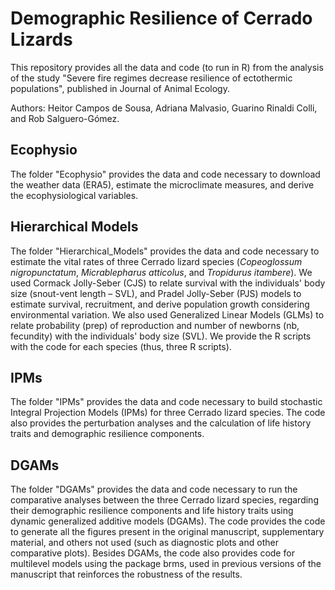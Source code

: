 # Demographic Resilience of Cerrado Lizards
This repository provides all the data and code (to run in R) from the analysis of the study "Severe fire regimes decrease resilience of ectothermic populations", published in Journal of Animal Ecology.

Authors: Heitor Campos de Sousa, Adriana Malvasio, Guarino Rinaldi Colli, and Rob Salguero-Gómez.

## Ecophysio
The folder "Ecophysio" provides the data and code necessary to download the weather data (ERA5), estimate the microclimate measures, and derive the ecophysiological variables.

## Hierarchical Models
The folder "Hierarchical_Models" provides the data and code necessary to estimate the vital rates of three Cerrado lizard species (_Copeoglossum nigropunctatum_, _Micrablepharus atticolus_, and _Tropidurus itambere_). We used Cormack Jolly-Seber (CJS) to relate survival with the individuals' body size (snout-vent length – SVL), and Pradel Jolly-Seber (PJS) models to estimate survival, recruitment, and derive population growth considering environmental variation. We also used Generalized Linear Models (GLMs) to relate probability (prep) of reproduction and number of newborns (nb, fecundity) with the individuals' body size (SVL). We provide the R scripts with the code for each species (thus, three R scripts).

## IPMs
The folder "IPMs" provides the data and code necessary to build stochastic Integral Projection Models (IPMs) for three Cerrado lizard species. The code also provides the perturbation analyses and the calculation of life history traits and demographic resilience components.

## DGAMs
The folder "DGAMs" provides the data and code necessary to run the comparative analyses between the three Cerrado lizard species, regarding their demographic resilience components and life history traits using dynamic generalized additive models (DGAMs). The code provides the code to generate all the figures present in the original manuscript, supplementary material, and others not used (such as diagnostic plots and other comparative plots). Besides DGAMs, the code also provides code for multilevel models using the package brms, used in previous versions of the manuscript that reinforces the robustness of the results.
